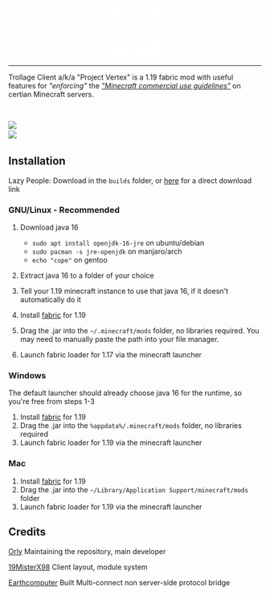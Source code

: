 <div align="center">
  <img src="https://github.com/AstralDB/TrollageClient/raw/main/src/main/resources/assets/vertex/icon.png" width="100">
  <br>
  
</div>
<hr>

Trollage Client a/k/a "Project Vertex" is a 1.19 fabric mod with useful features for <i>"enforcing"</i> the <i>["Minecraft commercial use guidelines"](https://account.mojang.com/documents/commercial_guidelines#:~:text=sell%20entitlements%20that%20affect%20gameplay)</i> on certian Minecraft servers. 

<br>

<img src="https://img.shields.io/github/stars/AstralDB/TrollageClient?color=000000&style=for-the-badge"/><br>
<a href="https://github.com/AstralDB/TrollageClient/raw/main/bin/latest.jar">
  <img src="https://img.shields.io/github/downloads/AstralDB/TrollageClient/total?color=000000&style=for-the-badge&label=Downloads%20via%20releases">
</a>

## Installation

Lazy People:
Download in the `builds` folder, or [here](https://github.com/AstralDB/TrollageClient/raw/main/bin/latest.jar) for a direct download link


### GNU/Linux - Recommended 
1. Download java 16
   - `sudo apt install openjdk-16-jre` on ubuntu/debian
   - `sudo pacman -s jre-openjdk` on manjaro/arch
   - `echo "cope"` on gentoo

2. Extract java 16 to a folder of your choice
3. Tell your 1.19 minecraft instance to use that java 16, if it doesn't automatically do it
4. Install [fabric](https://fabricmc.net/use/) for 1.19
5. Drag the .jar into the `~/.minecraft/mods` folder, no libraries required. You may need to manually paste the path into your file manager. 
6. Launch fabric loader for 1.17 via the minecraft launcher


### Windows
The default launcher should already choose java 16 for the runtime, so you're free from steps 1-3
1. Install [fabric](https://fabricmc.net/use/) for 1.19
2. Drag the .jar into the `%appdata%/.minecraft/mods` folder, no libraries required
3. Launch fabric loader for 1.19 via the minecraft launcher


### Mac
1. Install [fabric](https://fabricmc.net/use/) for 1.19
2. Drag the .jar into the `~/Library/Application Support/minecraft/mods` folder
3. Launch fabric loader for 1.19 via the minecraft launcher


## Credits
[Orly](https://github.com/AstralDB) Maintaining the repository, main developer

[19MisterX98](https://github.com/19MisterX98) Client layout, module system

[Earthcomputer](https://github.com/Earthcomputer) Built Multi-connect non server-side protocol bridge
